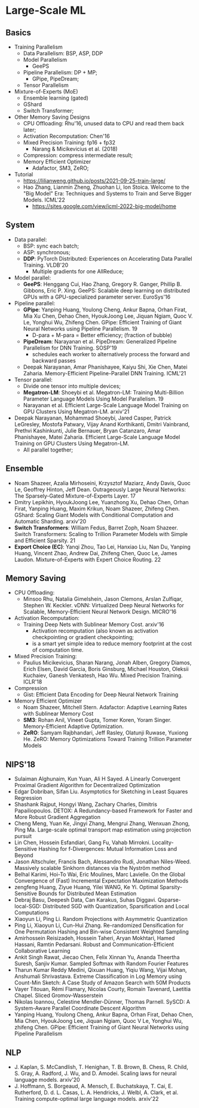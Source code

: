 # Large-Scale ML

## Basics
- Training Parallelism
	- Data Parallelism: BSP, ASP, DDP
	- Model Parallelism
		- GeePS
	- Pipeline Parallelism: DP + MP;
		- GPipe, PipeDream;
	- Tensor Parallelism
- Mixture-of-Experts (MoE)
	- Ensemble learning (gated)
	- GShard
	- Switch Transformer;
- Other Memory Saving Designs
	- CPU Offloading: Rhu'16, unused data to CPU and read them back later;
	- Activation Recomputation: Chen'16
	- Mixed Precision Training: fp16 + fp32
		- Narang & Micikevicius et al. (2018)
	- Compression: compress intermediate result;
	- Memory Efficient Optimizer
		- Adafactor, SM3, ZeRO;
- Tutorial
	- https://lilianweng.github.io/posts/2021-09-25-train-large/
	- Hao Zhang, Lianmin Zheng, Zhuohan Li, Ion Stoica. Welcome to the "Big Model" Era: Techniques and Systems to Train and Serve Bigger Models. ICML'22
		- https://sites.google.com/view/icml-2022-big-model/home

## System
- Data parallel:
	- BSP: sync each batch;
	- ASP: synchronous;
	- **DDP**: PyTorch Distributed: Experiences on Accelerating Data Parallel Training. VLDB'20
		- Multiple gradients for one AllReduce;
- Model parallel:
	- **GeePS**: Henggang Cui, Hao Zhang, Gregory R. Ganger, Phillip B. Gibbons, Eric P. Xing. GeePS: Scalable deep learning on distributed GPUs with a GPU-specialized parameter server. EuroSys'16
- Pipeline parallel:
	- **GPipe**: Yanping Huang, Youlong Cheng, Ankur Bapna, Orhan Firat, Mia Xu Chen, Dehao Chen, HyoukJoong Lee, Jiquan Ngiam, Quoc V. Le, Yonghui Wu, Zhifeng Chen. GPipe: Efficient Training of Giant Neural Networks using Pipeline Parallelism. 19
		- D-para + M-para = Better efficiency; (fraction of bubble)
	- **PipeDream**: Narayanan et al. PipeDream: Generalized Pipeline Parallelism for DNN Training. SOSP'19
		- schedules each worker to alternatively process the forward and backward passes
	- Deepak Narayanan, Amar Phanishayee, Kaiyu Shi, Xie Chen, Matei Zaharia. Memory-Efficient Pipeline-Parallel DNN Training. ICML'21
- Tensor parallel:
	- Divide one tensor into multiple devices;
	- **Megatron-LM**: Shoeybi et al. Megatron-LM: Training Multi-Billion Parameter Language Models Using Model Parallelism. 19
	- Narayanan et al. Efficient Large-Scale Language Model Training on GPU Clusters Using Megatron-LM. arxiv'21
- Deepak Narayanan, Mohammad Shoeybi, Jared Casper, Patrick LeGresley, Mostofa Patwary, Vijay Anand Korthikanti, Dmitri Vainbrand, Prethvi Kashinkunti, Julie Bernauer, Bryan Catanzaro, Amar Phanishayee, Matei Zaharia. Efficient Large-Scale Language Model Training on GPU Clusters Using Megatron-LM.
	- All parallel together;

## Ensemble
- Noam Shazeer, Azalia Mirhoseini, Krzysztof Maziarz, Andy Davis, Quoc Le, Geoffrey Hinton, Jeff Dean. Outrageously Large Neural Networks: The Sparsely-Gated Mixture-of-Experts Layer. 17
- Dmitry Lepikhin, HyoukJoong Lee, Yuanzhong Xu, Dehao Chen, Orhan Firat, Yanping Huang, Maxim Krikun, Noam Shazeer, Zhifeng Chen. GShard: Scaling Giant Models with Conditional Computation and Automatic Sharding. arxiv'20
- **Switch Transformers**: William Fedus, Barret Zoph, Noam Shazeer. Switch Transformers: Scaling to Trillion Parameter Models with Simple and Efficient Sparsity. 21
- **Export Choice (EC)**: Yanqi Zhou, Tao Lei, Hanxiao Liu, Nan Du, Yanping Huang, Vincent Zhao, Andrew Dai, Zhifeng Chen, Quoc Le, James Laudon. Mixture-of-Experts with Expert Choice Routing. 22

## Memory Saving
- CPU Offloading:
	- Minsoo Rhu, Natalia Gimelshein, Jason Clemons, Arslan Zulfiqar, Stephen W. Keckler. vDNN: Virtualized Deep Neural Networks for Scalable, Memory-Efficient Neural Network Design. MICRO'16
- Activation Recomputation:
	- Training Deep Nets with Sublinear Memory Cost. arxiv'16
		- Activation recomputation (also known as activation checkpointing or gradient checkpointing;
		- is a smart yet simple idea to reduce memory footprint at the cost of computation time.
- Mixed Precision Training:
	- Paulius Micikevicius, Sharan Narang, Jonah Alben, Gregory Diamos, Erich Elsen, David Garcia, Boris Ginsburg, Michael Houston, Oleksii Kuchaiev, Ganesh Venkatesh, Hao Wu. Mixed Precision Training. ICLR'18
- Compression
	- Gist: Efficient Data Encoding for Deep Neural Network Training
- Memory Efficient Optimizer
	- Noam Shazeer, Mitchell Stern. Adafactor: Adaptive Learning Rates with Sublinear Memory Cost
	- **SM3**: Rohan Anil, Vineet Gupta, Tomer Koren, Yoram Singer. Memory-Efficient Adaptive Optimization.
	- **ZeRO**: Samyam Rajbhandari, Jeff Rasley, Olatunji Ruwase, Yuxiong He. ZeRO: Memory Optimizations Toward Training Trillion Parameter Models

## NIPS'18
- Sulaiman Alghunaim, Kun Yuan, Ali H Sayed. A Linearly Convergent Proximal Gradient Algorithm for Decentralized Optimization
- Edgar Dobriban, Sifan Liu. Asymptotics for Sketching in Least Squares Regression
- Shashank Rajput, Hongyi Wang, Zachary Charles, Dimitris Papailiopoulos. DETOX: A Redundancy-based Framework for Faster and More Robust Gradient Aggregation
- Cheng Meng, Yuan Ke, Jingyi Zhang, Mengrui Zhang, Wenxuan Zhong, Ping Ma. Large-scale optimal transport map estimation using projection pursuit
- Lin Chen, Hossein Esfandiari, Gang Fu, Vahab Mirrokni. Locality-Sensitive Hashing for f-Divergences: Mutual Information Loss and Beyond
- Jason Altschuler, Francis Bach, Alessandro Rudi, Jonathan Niles-Weed. Massively scalable Sinkhorn distances via the Nyström method
- Belhal Karimi, Hoi-To Wai, Eric Moulines, Marc Lavielle. On the Global Convergence of (Fast) Incremental Expectation Maximization Methods
- zengfeng Huang, Ziyue Huang, Yilei WANG, Ke Yi. Optimal Sparsity-Sensitive Bounds for Distributed Mean Estimation
- Debraj Basu, Deepesh Data, Can Karakus, Suhas Diggavi. Qsparse-local-SGD: Distributed SGD with Quantization, Sparsification and Local Computations
- Xiaoyun Li, Ping Li. Random Projections with Asymmetric Quantization
- Ping Li, Xiaoyun Li, Cun-Hui Zhang. Re-randomized Densification for One Permutation Hashing and Bin-wise Consistent Weighted Sampling
- Amirhossein Reisizadeh, Hossein Taheri, Aryan Mokhtari, Hamed Hassani, Ramtin Pedarsani. Robust and Communication-Efficient Collaborative Learning
- Ankit Singh Rawat, Jiecao Chen, Felix Xinnan Yu, Ananda Theertha Suresh, Sanjiv Kumar. Sampled Softmax with Random Fourier Features
- Tharun Kumar Reddy Medini, Qixuan Huang, Yiqiu Wang, Vijai Mohan, Anshumali Shrivastava. Extreme Classification in Log Memory using Count-Min Sketch: A Case Study of Amazon Search with 50M Products
- Vayer Titouan, Rémi Flamary, Nicolas Courty, Romain Tavenard, Laetitia Chapel. Sliced Gromov-Wasserstein
- Nikolas Ioannou, Celestine Mendler-Dünner, Thomas Parnell. SySCD: A System-Aware Parallel Coordinate Descent Algorithm
- Yanping Huang, Youlong Cheng, Ankur Bapna, Orhan Firat, Dehao Chen, Mia Chen, HyoukJoong Lee, Jiquan Ngiam, Quoc V Le, Yonghui Wu, zhifeng Chen. GPipe: Efficient Training of Giant Neural Networks using Pipeline Parallelism

## NLP
- J. Kaplan, S. McCandlish, T. Henighan, T. B. Brown, B. Chess, R. Child, S. Gray, A. Radford, J. Wu, and D. Amodei. Scaling laws for neural language models. arxiv'20
- J. Hoffmann, S. Borgeaud, A. Mensch, E. Buchatskaya, T. Cai, E. Rutherford, D. d. L. Casas, L. A. Hendricks, J. Welbl, A. Clark, et al. Training compute-optimal large language models. arxiv'22